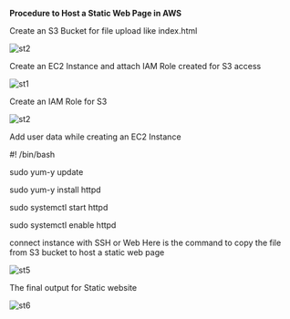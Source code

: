 **Procedure to Host a Static Web Page in AWS**

Create an S3 Bucket for file upload like index.html

![st2](https://github.com/shiyammk/Static-Website-AWS/assets/160907011/74cdd06a-0983-4471-920c-575c4eaa2705)

Create an EC2 Instance and attach IAM Role created for S3 access

![st1](https://github.com/shiyammk/Static-Website-AWS/assets/160907011/3f44b91d-72ce-447d-9a39-153c001a1959)

Create an IAM Role for S3

![st2](https://github.com/shiyammk/Static-Website-AWS/assets/160907011/6c7de2b4-e503-40d4-833f-0f79b53cefbd)

Add user data while creating an EC2 Instance

#! /bin/bash

sudo yum-y update

sudo yum-y install httpd

sudo systemctl start httpd

sudo systemctl enable httpd

connect instance with SSH or Web Here is the command to copy the file from S3 bucket to host a static web page

![st5](https://github.com/shiyammk/Static-Website-AWS/assets/160907011/fb512b47-63e2-46d1-bd59-edaa28c10f53)

The final output for Static website

![st6](https://github.com/shiyammk/Static-Website-AWS/assets/160907011/493fc2f2-e326-45f9-a04f-7665984d8a1d)
